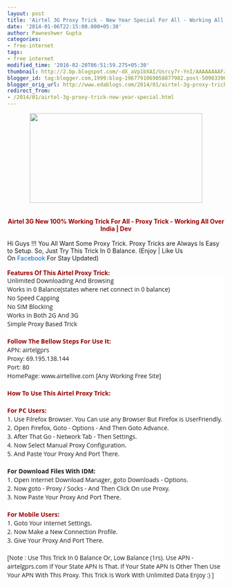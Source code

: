 ```yaml
---
layout: post
title: 'Airtel 3G Proxy Trick - New Year Special For All - Working All Over India '
date: '2014-01-06T22:15:00.000+05:30'
author: Pawneshwer Gupta
categories:
- free-internet
tags:
- free internet
modified_time: '2016-02-20T06:51:59.275+05:30'
thumbnail: http://2.bp.blogspot.com/-dX_aVp1bXAI/Usrcy7r-YnI/AAAAAAAAFz4/MkJkQ8FrAeM/s72-c/AirtelHacking.jpg
blogger_id: tag:blogger.com,1999:blog-1967791069058877982.post-5098339636947156175
blogger_orig_url: http://www.edablogs.com/2014/01/airtel-3g-proxy-trick-new-year-special.html
redirect_from:
- /2014/01/airtel-3g-proxy-trick-new-year-special.html
---
```


<div dir="ltr" style="text-align: left;" trbidi="on"><div class="separator" style="clear: both; text-align: center;"><a href="http://2.bp.blogspot.com/-dX_aVp1bXAI/Usrcy7r-YnI/AAAAAAAAFz4/MkJkQ8FrAeM/s1600/AirtelHacking.jpg" imageanchor="1" style="margin-left: 1em; margin-right: 1em;"><img border="0" src="http://2.bp.blogspot.com/-dX_aVp1bXAI/Usrcy7r-YnI/AAAAAAAAFz4/MkJkQ8FrAeM/s1600/AirtelHacking.jpg" height="207" width="400" /></a></div><div style="text-align: center;"><b><span style="color: #990000;"><br /></span></b></div><div style="text-align: center;"><b><span style="color: #990000;"><br /></span></b></div><div style="text-align: center;"><b><span style="color: #990000;">Airtel 3G New 100% Working Trick For All - Proxy Trick - Working All Over India | Dev</span></b></div><div style="text-align: center;"><br /></div>Hi Guys !!! You All Want Some Proxy Trick. Proxy Tricks are Always Is Easy to Setup. So, Just Try This Trick In 0 Balance. (Enjoy | Like Us On&nbsp;<a href="https://www.facebook.com/Er.Pawneshwer.Gupta" style="color: #0066cc; text-decoration: none;" target="_blank">Facebook</a>&nbsp;For Stay Updated)<br /><br /><div style="font-weight: bold;"><span style="color: #990000;">Features Of This Airtel Proxy Trick:</span></div><div><div style="background-color: white; font-family: 'Open Sans', 'Helvetica Neue', Arial, Tahoma, sans-serif; font-size: 14px; line-height: 20px;">Unlimited Downloading And Browsing</div><div style="background-color: white; font-family: 'Open Sans', 'Helvetica Neue', Arial, Tahoma, sans-serif; font-size: 14px; line-height: 20px;">Works in 0 Balance(states where net connect in 0 balance)</div><div style="background-color: white; font-family: 'Open Sans', 'Helvetica Neue', Arial, Tahoma, sans-serif; font-size: 14px; line-height: 20px;">No Speed Capping</div><div style="background-color: white; font-family: 'Open Sans', 'Helvetica Neue', Arial, Tahoma, sans-serif; font-size: 14px; line-height: 20px;">No SIM Blocking</div><div style="background-color: white; font-family: 'Open Sans', 'Helvetica Neue', Arial, Tahoma, sans-serif; font-size: 14px; line-height: 20px;">Works In Both 2G And 3G</div><div style="background-color: white; font-family: 'Open Sans', 'Helvetica Neue', Arial, Tahoma, sans-serif; font-size: 14px; line-height: 20px;">Simple Proxy Based Trick</div><div style="background-color: white; font-family: 'Open Sans', 'Helvetica Neue', Arial, Tahoma, sans-serif; font-size: 14px; line-height: 20px;"><br /></div><div style="background-color: white; font-family: 'Open Sans', 'Helvetica Neue', Arial, Tahoma, sans-serif; font-size: 14px; line-height: 20px;"><b><span style="color: #990000;">Follow The Bellow Steps For Use It:</span></b></div><div style="background-color: white; font-family: 'Open Sans', 'Helvetica Neue', Arial, Tahoma, sans-serif; font-size: 14px; line-height: 20px;"><div>APN: airtelgprs</div><div>Proxy: 69.195.138.144</div><div>Port: 80</div><div>HomePage: www.airtellive.com [Any Working Free Site]</div></div><div style="background-color: white; font-family: 'Open Sans', 'Helvetica Neue', Arial, Tahoma, sans-serif; font-size: 14px; line-height: 20px;"><br /></div><div style="background-color: white; font-family: 'Open Sans', 'Helvetica Neue', Arial, Tahoma, sans-serif; font-size: 14px; line-height: 20px;"><b><span style="color: #990000;">How To Use This Airtel Proxy Trick:</span></b></div><div style="background-color: white; font-family: 'Open Sans', 'Helvetica Neue', Arial, Tahoma, sans-serif; font-size: 14px; line-height: 20px;"><b><span style="color: #990000;"><br /></span></b></div><div style="background-color: white; font-family: 'Open Sans', 'Helvetica Neue', Arial, Tahoma, sans-serif; font-size: 14px; line-height: 20px;"><b><span style="color: #990000;">For PC Users:</span></b></div><div style="background-color: white; font-family: 'Open Sans', 'Helvetica Neue', Arial, Tahoma, sans-serif; font-size: 14px; line-height: 20px;">1. Use Filrefox Browser. You Can use any Browser But Firefox is UserFriendly.</div><div style="background-color: white; font-family: 'Open Sans', 'Helvetica Neue', Arial, Tahoma, sans-serif; font-size: 14px; line-height: 20px;">2. Open Firefox, Goto - Options - And Then Goto Advance.</div><div style="background-color: white; font-family: 'Open Sans', 'Helvetica Neue', Arial, Tahoma, sans-serif; font-size: 14px; line-height: 20px;">3. After That Go - Network Tab - Then Settings.</div><div style="background-color: white; font-family: 'Open Sans', 'Helvetica Neue', Arial, Tahoma, sans-serif; font-size: 14px; line-height: 20px;">4. Now Select Manual Proxy Configuration.</div><div style="background-color: white; font-family: 'Open Sans', 'Helvetica Neue', Arial, Tahoma, sans-serif; font-size: 14px; line-height: 20px;">5. And Paste Your Proxy And Port There.</div><div style="background-color: white; font-family: 'Open Sans', 'Helvetica Neue', Arial, Tahoma, sans-serif; font-size: 14px; line-height: 20px;"><br /></div><div style="background-color: white; font-family: 'Open Sans', 'Helvetica Neue', Arial, Tahoma, sans-serif; font-size: 14px; line-height: 20px;"><b>For Download Files With IDM:</b></div><div style="background-color: white; font-family: 'Open Sans', 'Helvetica Neue', Arial, Tahoma, sans-serif; font-size: 14px; line-height: 20px;">1. Open Internet Download Manager, goto Downloads - Options.</div><div style="background-color: white; font-family: 'Open Sans', 'Helvetica Neue', Arial, Tahoma, sans-serif; font-size: 14px; line-height: 20px;">2. Now goto - Proxy / Socks - And Then Click On use Proxy.</div><div style="background-color: white; font-family: 'Open Sans', 'Helvetica Neue', Arial, Tahoma, sans-serif; font-size: 14px; line-height: 20px;">3. Now Paste Your Proxy And Port There.</div><div style="background-color: white; font-family: 'Open Sans', 'Helvetica Neue', Arial, Tahoma, sans-serif; font-size: 14px; line-height: 20px;"><br /></div><div style="background-color: white; font-family: 'Open Sans', 'Helvetica Neue', Arial, Tahoma, sans-serif; font-size: 14px; line-height: 20px;"><b><span style="color: #990000;">For Mobile Users:</span></b></div><div style="background-color: white; font-family: 'Open Sans', 'Helvetica Neue', Arial, Tahoma, sans-serif; font-size: 14px; line-height: 20px;">1. Goto Your Internet Settings.</div><div style="background-color: white; font-family: 'Open Sans', 'Helvetica Neue', Arial, Tahoma, sans-serif; font-size: 14px; line-height: 20px;">2. Now Make a New Connection Profile.</div><div style="background-color: white; font-family: 'Open Sans', 'Helvetica Neue', Arial, Tahoma, sans-serif; font-size: 14px; line-height: 20px;">3. Give Your Proxy And Port There.</div><div style="background-color: white; font-family: 'Open Sans', 'Helvetica Neue', Arial, Tahoma, sans-serif; font-size: 14px; line-height: 20px;"><br /></div><div style="background-color: white; font-family: 'Open Sans', 'Helvetica Neue', Arial, Tahoma, sans-serif; font-size: 14px; line-height: 20px;">[Note : Use This Trick In 0 Balance Or, Low Balance (1rs). Use APN - airtelgprs.com If Your State APN Is That. If Your State APN Is Other Then Use Your APN With This Proxy. This Trick Is Work With Unlimited Data Enjoy :) ]</div></div></div>